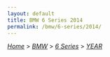 ```yaml
---
layout: default
title: BMW 6 Series 2014
permalink: /bmw/6-series/2014/
---
```

[*Home*](/) > [*BMW*](/bmw/) > [*6 Series*](/bmw/6-series/) > [*YEAR*](/bmw/6-series/year/)
